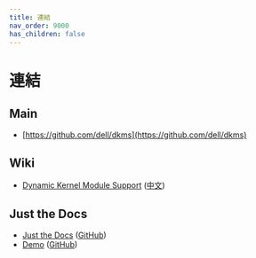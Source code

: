 ```yaml
---
title: 連結
nav_order: 9000
has_children: false
---
```


# 連結

## Main

* [https://github.com/dell/dkms](https://github.com/dell/dkms)


## Wiki

* [Dynamic Kernel Module Support](https://en.wikipedia.org/wiki/Dynamic_Kernel_Module_Support) ([中文](https://zh.wikipedia.org/zh-tw/動態核心模組支援))





## Just the Docs

* [Just the Docs](https://pmarsceill.github.io/just-the-docs/) ([GitHub](https://github.com/pmarsceill/just-the-docs))
* [Demo](https://pmarsceill.github.io/jtd-remote/) ([GitHub](https://github.com/pmarsceill/jtd-remote))
